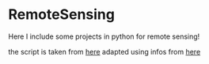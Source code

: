 # RemoteSensing
Here I include some projects in python for remote sensing!

the script is taken from [here](https://medium.com/rotten-grapes/download-sentinel-data-within-seconds-in-python-8cc9a8c3e23c)
adapted using infos from [here](https://github.com/bnsreenu/python_for_microscopists/blob/master/201_geotiff_using_rasterio.py)